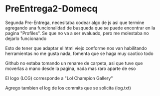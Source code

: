 # PreEntrega2-Domecq

Segunda Pre-Entrega, necesitaba codear algo de js asi que termine agregando una funcionalidad de busqueda que se puede encontrar en la pagina "Profiles". Se que no va a ser evaluado, pero me molestaba no dejarlo funcionando

Esto de tener que adaptar el html viejo conforme nos van habilitando herramientas no me gusta nada, fomenta que se haga muy caotico todo

Github no estaba tomando un rename de carpeta, asi que tuve que moverlas a mano desde la pagina, nada mas raro aparte de eso

El logo (LCG) corresponde a "Lol Champion Gallery"

Agrego tambien el log de los commits que se solicita (log.txt)

